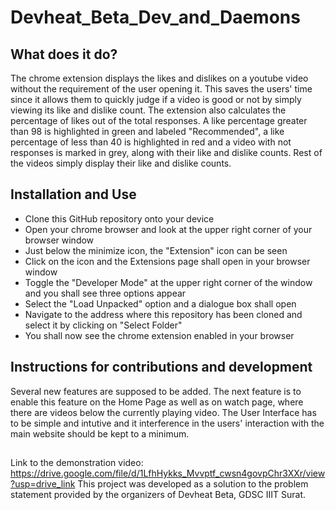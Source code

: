 # Devheat_Beta_Dev_and_Daemons

## What does it do?
The chrome extension displays the likes and dislikes on a youtube video without the requirement of the user opening it. This saves the users' time since it allows them to quickly judge if a video is good or not by simply viewing its like and dislike count. The extension also calculates the percentage of likes out of the total responses. A like percentage greater than 98 is highlighted in green and labeled "Recommended", a like percentage of less than 40 is highlighted in red and a video with not responses is marked in grey, along with their like and dislike counts. Rest of the videos simply display their like and dislike counts.

## Installation and Use
* Clone this GitHub repository onto your device
* Open your chrome browser and look at the upper right corner of your browser window
* Just below the minimize icon, the "Extension" icon can be seen
* Click on the icon and the Extensions page shall open in your browser window
* Toggle the "Developer Mode" at the upper right corner of the window and you shall see three options appear
* Select the "Load Unpacked" option and a dialogue box shall open
* Navigate to the address where this repository has been cloned and select it by clicking on "Select Folder"
* You shall now see the chrome extension enabled in your browser

## Instructions for contributions and development
Several new features are supposed to be added. The next feature is to enable this feature on the Home Page as well as on watch page, where there are videos below the currently playing video.
The User Interface has to be simple and intutive and it interference in the users' interaction with the main website should be kept to a minimum.

##
Link to the demonstration video: https://drive.google.com/file/d/1LfhHykks_Mvvptf_cwsn4govpChr3XXr/view?usp=drive_link
This project was developed as a solution to the problem statement provided by the organizers of Devheat Beta, GDSC IIIT Surat.
